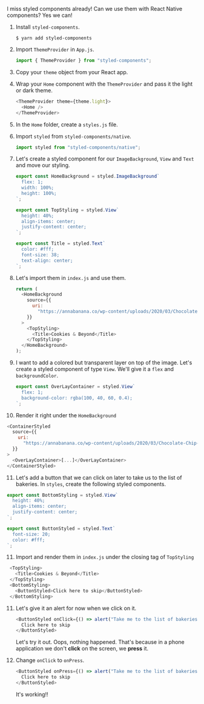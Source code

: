 I miss styled components already! Can we use them with React Native components? Yes we can!

1. Install `styled-components`.

   ```shell
   $ yarn add styled-components
   ```

2. Import `ThemeProvider` in `App.js`.

    ```javascript
    import { ThemeProvider } from "styled-components";
    ```

3. Copy your `theme` object from your React app.

4. Wrap your `Home` component with the `ThemeProvider` and pass it the light or dark theme.

    ```javascript
    <ThemeProvider theme={theme.light}>
      <Home />
    </ThemeProvider>
    ```

5. In the `Home` folder, create a `styles.js` file.

6. Import `styled` from `styled-components/native`.

   ```javascript
   import styled from "styled-components/native";
   ```

7. Let's create a styled component for our `ImageBackground`, `View` and `Text` and move our styling.

   ```javascript
   export const HomeBackground = styled.ImageBackground`
     flex: 1;
     width: 100%;
     height: 100%;
   `;

   export const TopStyling = styled.View`
     height: 40%;
     align-items: center;
     justify-content: center;
   `;

   export const Title = styled.Text`
     color: #fff;
     font-size: 38;
     text-align: center;
   `;
   ```

8. Let's import them in `index.js` and use them.

   ```javascript
   return (
     <HomeBackground
       source={{
         uri:
           "https://annabanana.co/wp-content/uploads/2020/03/Chocolate-Chip-Cookies-22.jpg",
       }}
     >
       <TopStyling>
         <Title>Cookies & Beyond</Title>
       </TopStyling>
     </HomeBackground>
   );
   ```

9. I want to add a colored but transparent layer on top of the image. Let's create a styled component of type `View`. We'll give it a `flex` and `backgroundColor`.

   ```javascript
   export const OverLayContainer = styled.View`
     flex: 1;
     background-color: rgba(100, 40, 60, 0.4);
   `;
   ```

10. Render it right under the `HomeBackground`

   ```javascript
   <ContainerStyled
     source={{
       uri:
         "https://annabanana.co/wp-content/uploads/2020/03/Chocolate-Chip-Cookies-22.jpg",
     }}
   >
     <OverLayContainer>[...]</OverLayContainer>
   </ContainerStyled>
   ```

11. Let's add a button that we can click on later to take us to the list of bakeries. In `styles`, create the following styled components.

   ```javascript
   export const BottomStyling = styled.View`
     height: 40%;
     align-items: center;
     justify-content: center;
   `;

   export const ButtonStyled = styled.Text`
     font-size: 20;
     color: #fff;
   `;
   ```

11. Import and render them in `index.js` under the closing tag of `TopStyling`

   ```javascript
    <TopStyling>
      <Title>Cookies & Beyond</Title>
    </TopStyling>
    <BottomStyling>
      <ButtonStyled>Click here to skip</ButtonStyled>
    </BottomStyling>
   ```

11. Let's give it an alert for now when we click on it.

    ```javascript
    <ButtonStyled onClick={() => alert("Take me to the list of bakeries")}>
      Click here to skip
    </ButtonStyled>
    ```

    Let's try it out. Oops, nothing happened. That's because in a phone application we don't **click** on the screen, we **press** it.

12. Change `onClick` to `onPress`.

    ```javascript
    <ButtonStyled onPress={() => alert("Take me to the list of bakeries")}>
      Click here to skip
    </ButtonStyled>
    ```

    It's working!!
